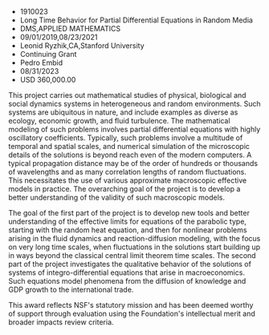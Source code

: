 
* 1910023
* Long Time Behavior for Partial Differential Equations in Random Media
* DMS,APPLIED MATHEMATICS
* 09/01/2019,08/23/2021
* Leonid Ryzhik,CA,Stanford University
* Continuing Grant
* Pedro Embid
* 08/31/2023
* USD 360,000.00

This project carries out mathematical studies of physical, biological and social
dynamics systems in heterogeneous and random environments. Such systems are
ubiquitous in nature, and include examples as diverse as ecology, economic
growth, and fluid turbulence. The mathematical modeling of such problems
involves partial differential equations with highly oscillatory coefficients.
Typically, such problems involve a multitude of temporal and spatial scales, and
numerical simulation of the microscopic details of the solutions is beyond reach
even of the modern computers. A typical propagation distance may be of the order
of hundreds or thousands of wavelengths and as many correlation lengths of
random fluctuations. This necessitates the use of various approximate
macroscopic effective models in practice. The overarching goal of the project is
to develop a better understanding of the validity of such macroscopic models.

The goal of the first part of the project is to develop new tools and better
understanding of the effective limits for equations of the parabolic type,
starting with the random heat equation, and then for nonlinear problems arising
in the fluid dynamics and reaction-diffusion modeling, with the focus on very
long time scales, when fluctuations in the solutions start building up in ways
beyond the classical central limit theorem time scales. The second part of the
project investigates the qualitative behavior of the solutions of systems of
integro-differential equations that arise in macroeconomics. Such equations
model phenomena from the diffusion of knowledge and GDP growth to the
international trade.

This award reflects NSF's statutory mission and has been deemed worthy of
support through evaluation using the Foundation's intellectual merit and broader
impacts review criteria.
